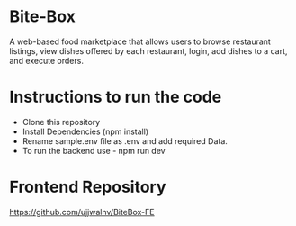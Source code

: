 # Bite-Box
A web-based food marketplace that allows users to browse restaurant listings, view dishes offered by each restaurant, login, add dishes to a cart, and execute orders.

# Instructions to run the code

- Clone this repository
- Install Dependencies (npm install)
- Rename sample.env file as .env and add required Data.
- To run the backend use - npm run dev

# Frontend Repository
https://github.com/ujjwalnv/BiteBox-FE
